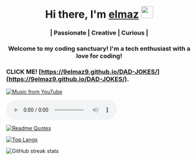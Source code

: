 <h1 align="center">Hi there, I'm <a href="https://daniilshat.ru/" target="_blank">elmaz</a> 
<img src="https://github.com/blackcater/blackcater/raw/main/images/Hi.gif" height="32"/></h1><!--
<!--<h3 align="center">Computer science student </h3> -->
<h3 align="center">| Passionate | Creative | Curious |</h3>
<h3 align="center">Welcome to my coding sanctuary! I'm a tech enthusiast with a love for coding!</h3>


<!--
### Hi there 👋
#  I'm Elmaz! 
Passionate | Creative | Curious |
 
<!-- Welcome to my coding sanctuary! I'm a tech enthusiast with a love for coding! -->

<!-- Название вашей страницы GitHub Pages -->
[//]: # (Page URL)
[page-url]: https://9elmaz9.github.io/

<!--My music page is available at-->

<!--### click me [9elmaz9.github.io/edzhelia.github.io](https://9elmaz9.github.io/edzhelia.github.io/).  -->
### CLICK ME! [https://9elmaz9.github.io/DAD-JOKES/](https://9elmaz9.github.io/DAD-JOKES/).     



<!-- My music page is available at [9elmaz9.github.io/edzhelia.github.io](https://9elmaz9.github.io/edzhelia.github.io/). -->



<!-- VARIANT 1 -->


[![Music from YouTube](https://img.youtube.com/vi/xw6BPt9f1eU/0.jpg)](https://music.youtube.com/watch?v=xw6BPt9f1eU&si=WB4jsDvlRJiDGge_)



<!-- My music page is available on [GitHub Pages](https://[9elmaz9.github.io/edzhelia.github.io/](https://9elmaz9.github.io/edzhelia.github.io/)).  -->













<!-- tolko kartinky vidno -->
<!-- [![Music from YouTube](https://img.youtube.com/vi/xw6BPt9f1eU/0.jpg)](https://music.youtube.com/watch?v=xw6BPt9f1eU&si=WB4jsDvlRJiDGge_)  -->

<audio controls autoplay>
  <source src="https://www.youtube.com/embed/xw6BPt9f1eU" type="audio/mp3">
</audio>






<!--
### Music from YouTube

[![Music from YouTube](https://img.youtube.com/vi/xw6BPt9f1eU/0.jpg)](https://music.youtube.com/watch?v=xw6BPt9f1eU&si=WB4jsDvlRJiDGge_)

<iframe width="560" height="315" src="https://www.youtube.com/embed/xw6BPt9f1eU?autoplay=1" frameborder="0" allowfullscreen></iframe>
 -->



<!--
**9elmaz9/9elmaz9** is a ✨ _special_ ✨ repository because its `README.md` (this file) appears on your GitHub profile.

Here are some ideas to get you started:

- 🔭 I’m currently working on ...
- 🌱 I’m currently learning ...
- 👯 I’m looking to collaborate on ...
- 🤔 I’m looking for help with ...
- 💬 Ask me about ...
- 📫 How to reach me: ...
- 😄 Pronouns: ...
- ⚡ Fun fact: ...
-->



[![Readme Quotes](https://quotes-github-readme.vercel.app/api?type=horizontal&theme=dark)](https://github.com/piyushsuthar/github-readme-quotes)

<!-- 
![Anurag's GitHub stats](https://github-readme-stats.vercel.app/api?username=9elmaz9&show_icons=true)

![Anurag's GitHub stats](https://github-readme-stats.vercel.app/api?username=9elmaz9&show_icons=true&theme=radical)

***
<picture>
  <source
    srcset="https://github-readme-stats.vercel.app/api?username=9elmaz9&show_icons=true&theme=dark"
    media="(prefers-color-scheme: dark)"
  />
  <source
    srcset="https://github-readme-stats.vercel.app/api?username=9elmaz9&show_icons=true"
    media="(prefers-color-scheme: light), (prefers-color-scheme: no-preference)"
  />
  <img src="https://github-readme-stats.vercel.app/api?username=9elmaz9&show_icons=true" />
</picture>
**

[![Top Langs](https://github-readme-stats.vercel.app/api/top-langs/?username=9elmaz9)](https://github.com/anuraghazra/github-readme-stats)  -->

 [![Top Langs](https://github-readme-stats.vercel.app/api/top-langs/?username=9elmaz9&layout=donut)](https://github.com/9elmaz9/github-readme-stats)


 <!--   ЭТО ТОТ СТРАННЫЙ ПОДСЧЕТ 
<a href="https://github.com/9elmaz9/github-readme-stats">
  <img height=200 align="center" src="https://github-readme-stats.vercel.app/api?username=9elmaz9" />-->


 <!-- 
</a>
<a href="https://github.com/9elmaz9a/convoychat">
  <img height=200 align="center" src="https://github-readme-stats.vercel.app/api/top-langs?username=9elmaz9&layout=compact&langs_count=8&card_width=320" />
</a>  -->


<!--

[<img src='https://cdn.jsdelivr.net/npm/simple-icons@3.0.1/icons/github.svg' alt='github' height='40'>](https://github.com/9elmaz9)   -->

![GitHub streak stats](https://streak-stats.demolab.com/?user=9elmaz9)  




<!--

-name: Full-year calendar
-uses: 9elmaz9/metrics@latest
-with:
  -filename: metrics.plugin.isocalendar.fullyear.svg
-  token: ${{ secrets.METRICS_TOKEN }}
 - base: ""
 - plugin_isocalendar: yes
 - plugin_isocalendar_duration: full-year


-  name: Example
-uses: 9elmaz9/metrics@latest
-with:
 - filename: metrics.classic.svg
-  token: ${{ secrets.METRICS_TOKEN }}
  -base: header, repositories
  -plugin_lines: yes
-->

